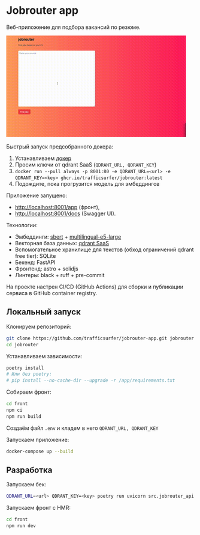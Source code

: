 # Jobrouter app

Веб-приложение для подбора вакансий по резюме.

![](./screencast.gif)

Быстрый запуск предсобранного докера:

1. Устанавливаем [докер](https://docs.docker.com/engine/install/)
2. Просим ключи от qdrant SaaS (`QDRANT_URL, QDRANT_KEY`)
3. `docker run --pull always -p 8001:80 -e QDRANT_URL=<url> -e QDRANT_KEY=<key> ghcr.io/trafficsurfer/jobrouter:latest`
4. Подождите, пока прогрузится модель для эмбеддингов

Приложение запущено:
- [http://localhost:8001/app](http://localhost:8001/app) (фронт),
- [http://localhost:8001/docs](http://localhost:8001/docs) (Swagger UI).

Технологии:

- Эмбеддинги: [sbert](https://www.sbert.net/) + [multilingual-e5-large](https://huggingface.co/intfloat/multilingual-e5-large)
- Векторная база данных: [qdrant SaaS](https://qdrant.tech/)
- Вспомогательное хранилище для текстов (обход ограничений qdrant free tier): SQLite
- Бекенд: FastAPI
- Фронтенд: astro + solidjs
- Линтеры: black + ruff + pre-commit

На проекте настрен CI/CD (GitHub Actions) для сборки и публикации сервиса в GitHub container registry.

## Локальный запуск

Клонируем репозиторий:

```sh
git clone https://github.com/trafficsurfer/jobrouter-app.git jobrouter
cd jobrouter
```

Устанавливаем зависимости:

```sh
poetry install
# Или без poetry:
# pip install --no-cache-dir --upgrade -r /app/requirements.txt
```

Собираем фронт:

```sh
cd front
npm ci
npm run build
```

Создаём файл `.env` и кладем в него `QDRANT_URL, QDRANT_KEY`

Запускаем приложение:

```sh
docker-compose up --build
```

## Разработка

Запускаем бек:

```sh
QDRANT_URL=<url> QDRANT_KEY=<key> poetry run uvicorn src.jobrouter_api.main:app --reload
```

Запускаем фронт с HMR:

```sh
cd front
npm run dev
```
